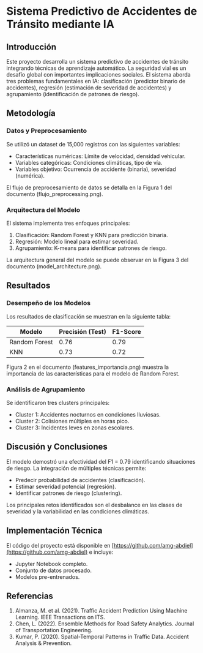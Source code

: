 # Sistema Predictivo de Accidentes de Tránsito mediante IA

## Introducción

Este proyecto desarrolla un sistema predictivo de accidentes de tránsito integrando técnicas de aprendizaje automático. La seguridad vial es un desafío global con importantes implicaciones sociales.  El sistema aborda tres problemas fundamentales en IA: clasificación (predictor binario de accidentes), regresión (estimación de severidad de accidentes) y agrupamiento (identificación de patrones de riesgo).

## Metodología

### Datos y Preprocesamiento

Se utilizó un dataset de 15,000 registros con las siguientes variables:

* Características numéricas: Límite de velocidad, densidad vehicular. 
* Variables categóricas: Condiciones climáticas, tipo de vía. 
* Variables objetivo: Ocurrencia de accidente (binaria), severidad (numérica).

El flujo de preprocesamiento de datos se detalla en la Figura 1 del documento (flujo\_preprocessing.png).

### Arquitectura del Modelo

El sistema implementa tres enfoques principales:

1.  Clasificación: Random Forest y KNN para predicción binaria.
2.  Regresión: Modelo lineal para estimar severidad. 
3.  Agrupamiento: K-means para identificar patrones de riesgo. 

La arquitectura general del modelo se puede observar en la Figura 3 del documento (model\_architecture.png).

## Resultados

### Desempeño de los Modelos

Los resultados de clasificación se muestran en la siguiente tabla:

| Modelo        | Precisión (Test) | F1-Score |
| ------------- | ---------------- | -------- |
| Random Forest | 0.76             | 0.79     |
| KNN           | 0.73             | 0.72     |

Figura 2 en el documento (features\_importancia.png) muestra la importancia de las características para el modelo de Random Forest. 

### Análisis de Agrupamiento

Se identificaron tres clusters principales:

* Cluster 1: Accidentes nocturnos en condiciones lluviosas.
* Cluster 2: Colisiones múltiples en horas pico. 
* Cluster 3: Incidentes leves en zonas escolares.

## Discusión y Conclusiones

El modelo demostró una efectividad del F1 = 0.79 identificando situaciones de riesgo. La integración de múltiples técnicas permite:

* Predecir probabilidad de accidentes (clasificación). 
* Estimar severidad potencial (regresión). 
* Identificar patrones de riesgo (clustering). 

Los principales retos identificados son el desbalance en las clases de severidad y la variabilidad en las condiciones climáticas.

## Implementación Técnica

El código del proyecto está disponible en [https://github.com/amg-abdiel](https://github.com/amg-abdiel) e incluye:

* Jupyter Notebook completo.
* Conjunto de datos procesado. 
* Modelos pre-entrenados. 

## Referencias

1.  Almanza, M. et al. (2021). Traffic Accident Prediction Using Machine Learning. IEEE Transactions on ITS.
2.  Chen, L. (2022). Ensemble Methods for Road Safety Analytics. Journal of Transportation Engineering.
3.  Kumar, P. (2020). Spatial-Temporal Patterns in Traffic Data. Accident Analysis & Prevention.
